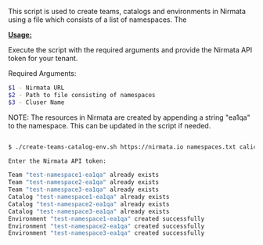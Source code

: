 This script is used to create teams, catalogs and environments in Nirmata using a file which consists of a list of namespaces. The 

<ins>**Usage:**</ins>

Execute the script with the required arguments and provide the Nirmata API token for your tenant. 

Required Arguments:
```sh
$1 - Nirmata URL
$2 - Path to file consisting of namespaces
$3 - Cluser Name
```

NOTE: The resources in Nirmata are created by appending a string "ea1qa" to the namespace. This can be updated in the script if needed. 
```sh

$ ./create-teams-catalog-env.sh https://nirmata.io namespaces.txt calico-ipip4

Enter the Nirmata API token:

Team "test-namespace1-ea1qa" already exists
Team "test-namespace2-ea1qa" already exists
Team "test-namespace3-ea1qa" already exists
Catalog "test-namespace1-ea1qa" already exists
Catalog "test-namespace2-ea1qa" already exists
Catalog "test-namespace3-ea1qa" already exists
Environment "test-namespace1-ea1qa" created successfully
Environment "test-namespace2-ea1qa" created successfully
Environment "test-namespace3-ea1qa" created successfully


```
